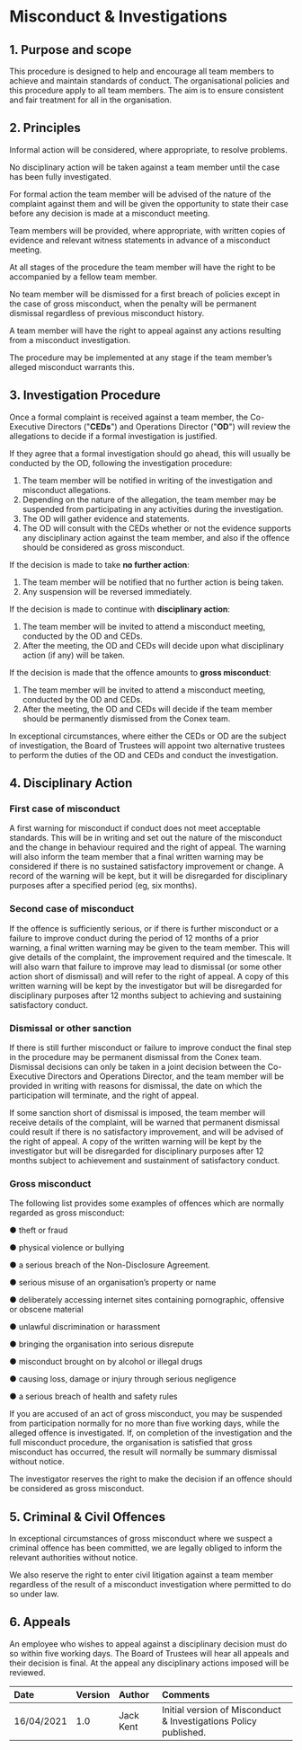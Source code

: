 # Misconduct & Investigations

## 1. Purpose and scope

This procedure is designed to help and encourage all team members to achieve and maintain standards of conduct. The organisational policies and this procedure apply to all team members. The aim is to ensure consistent and fair treatment for all in the organisation.

## 2. Principles

Informal action will be considered, where appropriate, to resolve problems.

No disciplinary action will be taken against a team member until the case has been fully investigated.

For formal action the team member will be advised of the nature of the complaint against them and will be given the opportunity to state their case before any decision is made at a misconduct meeting.

Team members will be provided, where appropriate, with written copies of evidence and relevant witness statements in advance of a misconduct meeting.

At all stages of the procedure the team member will have the right to be accompanied by a fellow team member.

No team member will be dismissed for a first breach of policies except in the case of gross misconduct, when the penalty will be permanent dismissal regardless of previous misconduct history.

A team member will have the right to appeal against any actions resulting from a misconduct investigation.

The procedure may be implemented at any stage if the team member’s alleged misconduct warrants this.

## 3. Investigation Procedure

Once a formal complaint is received against a team member, the Co-Executive Directors \("**CEDs**"\) and Operations Director \("**OD**"\) will review the allegations to decide if a formal investigation is justified.

If they agree that a formal investigation should go ahead, this will usually be conducted by the OD, following the investigation procedure:

1. The team member will be notified in writing of the investigation and misconduct allegations.
2. Depending on the nature of the allegation, the team member may be suspended from participating in any activities during the investigation.
3. The OD will gather evidence and statements.
4. The OD will consult with the CEDs whether or not the evidence supports any disciplinary action against the team member, and also if the offence should be considered as gross misconduct.

If the decision is made to take **no further action**:

1. The team member will be notified that no further action is being taken.
2. Any suspension will be reversed immediately.

If the decision is made to continue with **disciplinary action**:

1. The team member will be invited to attend a misconduct meeting, conducted by the OD and CEDs.
2. After the meeting, the OD and CEDs will decide upon what disciplinary action \(if any\) will be taken.

If the decision is made that the offence amounts to **gross misconduct**:

1. The team member will be invited to attend a misconduct meeting, conducted by the OD and CEDs.
2. After the meeting, the OD and CEDs will decide if the team member should be permanently dismissed from the Conex team.

In exceptional circumstances, where either the CEDs or OD are the subject of investigation, the Board of Trustees will appoint two alternative trustees to perform the duties of the OD and CEDs and conduct the investigation.

## 4. Disciplinary Action

### First case of misconduct

A first warning for misconduct if conduct does not meet acceptable standards. This will be in writing and set out the nature of the misconduct and the change in behaviour required and the right of appeal. The warning will also inform the team member that a final written warning may be considered if there is no sustained satisfactory improvement or change. A record of the warning will be kept, but it will be disregarded for disciplinary purposes after a specified period \(eg, six months\).

### Second case of misconduct

If the offence is sufficiently serious, or if there is further misconduct or a failure to improve conduct during the period of 12 months of a prior warning, a final written warning may be given to the team member. This will give details of the complaint, the improvement required and the timescale. It will also warn that failure to improve may lead to dismissal \(or some other action short of dismissal\) and will refer to the right of appeal. A copy of this written warning will be kept by the investigator but will be disregarded for disciplinary purposes after 12 months subject to achieving and sustaining satisfactory conduct.

### Dismissal or other sanction

If there is still further misconduct or failure to improve conduct the final step in the procedure may be permanent dismissal from the Conex team. Dismissal decisions can only be taken in a joint decision between the Co-Executive Directors and Operations Director, and the team member will be provided in writing with reasons for dismissal, the date on which the participation will terminate, and the right of appeal.

If some sanction short of dismissal is imposed, the team member will receive details of the complaint, will be warned that permanent dismissal could result if there is no satisfactory improvement, and will be advised of the right of appeal. A copy of the written warning will be kept by the investigator but will be disregarded for disciplinary purposes after 12 months subject to achievement and sustainment of satisfactory conduct.

### Gross misconduct

The following list provides some examples of offences which are normally regarded as gross misconduct:

●      theft or fraud

●      physical violence or bullying

●      a serious breach of the Non-Disclosure Agreement.

●      serious misuse of an organisation’s property or name

●      deliberately accessing internet sites containing pornographic, offensive or obscene material

●      unlawful discrimination or harassment

●      bringing the organisation into serious disrepute

●      misconduct brought on by alcohol or illegal drugs

●      causing loss, damage or injury through serious negligence

●      a serious breach of health and safety rules



If you are accused of an act of gross misconduct, you may be suspended from participation normally for no more than five working days, while the alleged offence is investigated. If, on completion of the investigation and the full misconduct procedure, the organisation is satisfied that gross misconduct has occurred, the result will normally be summary dismissal without notice.

The investigator reserves the right to make the decision if an offence should be considered as gross misconduct.

## 5. Criminal & Civil Offences

In exceptional circumstances of gross misconduct where we suspect a criminal offence has been committed, we are legally obliged to inform the relevant authorities without notice.

We also reserve the right to enter civil litigation against a team member regardless of the result of a misconduct investigation where permitted to do so under law.

## 6. Appeals

An employee who wishes to appeal against a disciplinary decision must do so within five working days. The Board of Trustees will hear all appeals and their decision is final. At the appeal any disciplinary actions imposed will be reviewed.



| Date | Version | Author | Comments |
| :--- | :--- | :--- | :--- |
| 16/04/2021 | 1.0 | Jack Kent | Initial version of Misconduct & Investigations Policy published. |



